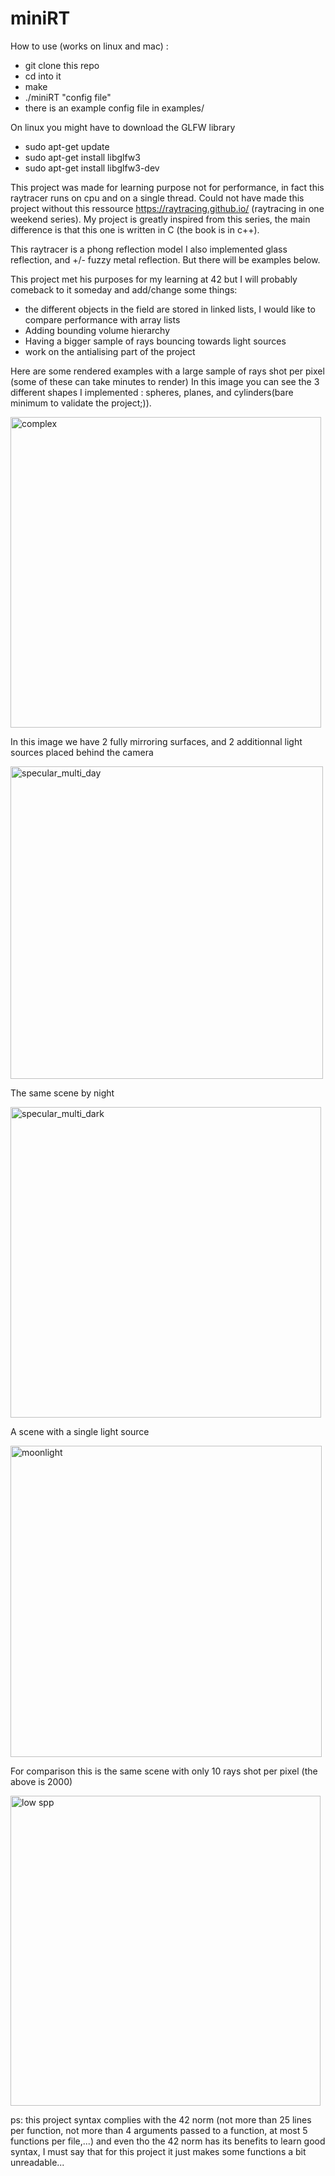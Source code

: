 # miniRT

How to use (works on linux and mac) :
- git clone this repo
- cd into it
- make
- ./miniRT "config file"
- there is an example config file in examples/

On linux you might have to download the GLFW library
- sudo apt-get update
- sudo apt-get install libglfw3
- sudo apt-get install libglfw3-dev


This project was made for learning purpose not for performance, in fact this raytracer runs on cpu and on a single thread.
Could not have made this project without this ressource https://raytracing.github.io/ (raytracing in one weekend series).
My project is greatly inspired from this series, the main difference is that this one is written in C (the book is in c++).

This raytracer is a phong reflection model I also implemented glass reflection, and +/- fuzzy metal reflection. 
But there will be examples below.

This project met his purposes for my learning at 42 but I will probably comeback to it someday and add/change some things:
- the different objects in the field are stored in linked lists, I would like to compare performance with array lists
- Adding bounding volume hierarchy
- Having a bigger sample of rays bouncing towards light sources
- work on the antialising part of the project

Here are some rendered examples with a large sample of rays shot per pixel (some of these can take minutes to render)
In this image you can see the 3 different shapes I implemented : spheres, planes, and cylinders(bare minimum to validate the project;)).

<img width="497" alt="complex" src="https://github.com/user-attachments/assets/88ca8166-a97e-4bac-89c5-565b189f28e0">

In this image we have 2 fully mirroring surfaces, and 2 additionnal light sources placed behind the camera

<img width="500" alt="specular_multi_day" src="https://github.com/user-attachments/assets/88ce2b37-7406-48f2-a5a0-6f56ddf045d5">

The same scene by night

<img width="497" alt="specular_multi_dark" src="https://github.com/user-attachments/assets/bcb5f9bf-de35-4f42-80de-22c7a1df227b">

A scene with a single light source

<img width="498" alt="moonlight" src="https://github.com/user-attachments/assets/021509ea-1b7c-4f3f-92e4-38713f590f54">

For comparison this is the same scene with only 10 rays shot per pixel (the above is 2000)

<img width="496" alt="low spp" src="https://github.com/user-attachments/assets/8b14ea25-fe97-49fd-8108-dc6d7b4fb9ad">




ps: this project syntax complies with the 42 norm (not more than 25 lines per function, not more than 4 arguments passed to a function, at most 5 functions per file,...) and even tho the 42 norm has its benefits to learn good syntax, I must say that for this project it just makes some functions a bit unreadable...
